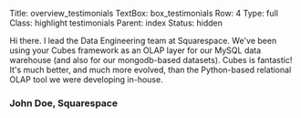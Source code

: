 Title: overview_testimonials
TextBox: box_testimonials
Row: 4
Type: full
Class: highlight testimonials
Parent: index
Status: hidden

Hi there. I lead the Data Engineering team at Squarespace. We've been using your Cubes framework as an OLAP layer for our MySQL data warehouse (and also for our mongodb-based datasets). Cubes is fantastic! It's much better, and much more evolved, than the Python-based relational OLAP tool we were developing in-house.
### John Doe, Squarespace
